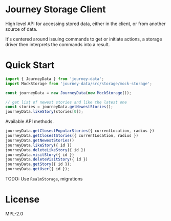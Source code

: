 # Journey Storage Client

High level API for accessing stored data, either in the client, or from another
source of data.

It's centered around issuing commands to get or initiate actions, a storage
driver then interprets the commands into a result.

# Quick Start

```js
import { JourneyData } from 'journey-data';
import MockStorage from 'journey-data/src/storage/mock-storage';

const journeyData = new JourneyData(new MockStorage());

// get list of newest stories and like the latest one
const stories = journeyData.getNewestStories();
journeyData.likeStory(stories[0]);
```

Available API methods.

```js
journeyData.getClosestPopularStories({ currentLocation, radius })
journeyData.getClosestStories({ currentLocation, radius })
journeyData.getNewestStories()
journeyData.likeStory({ id })
journeyData.deleteLikeStory({ id })
journeyData.visitStory({ id })
journeyData.deleteVisitStory({ id })
journeyData.getStory({ id });
journeyData.getUser({ id });
```

TODO: Use `RealmStorage`, migrations

# License

MPL-2.0
